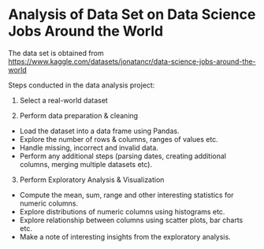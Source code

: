 # Analysis of Data Set on Data Science Jobs Around the World
The data set is obtained from https://www.kaggle.com/datasets/jonatancr/data-science-jobs-around-the-world

Steps conducted in the data analysis project:
1. Select a real-world dataset

2. Perform data preparation & cleaning 

  * Load the dataset into a data frame using Pandas.
  * Explore the number of rows & columns, ranges of values etc.
  * Handle missing, incorrect and invalid data.
  * Perform any additional steps (parsing dates, creating additional columns, merging multiple datasets etc).

3. Perform Exploratory Analysis & Visualization 

  * Compute the mean, sum, range and other interesting statistics for numeric columns.
  * Explore distributions of numeric columns using histograms etc.
  * Explore relationship between columns using scatter plots, bar charts etc.
  * Make a note of interesting insights from the exploratory analysis.



